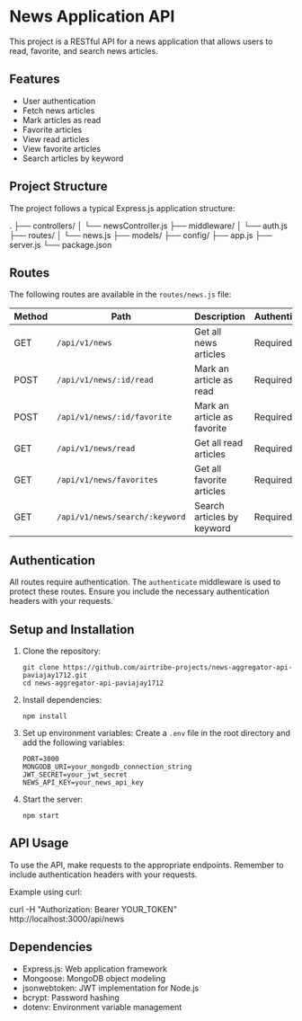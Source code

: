 # News Application API

This project is a RESTful API for a news application that allows users to read, favorite, and search news articles.

## Features

- User authentication
- Fetch news articles
- Mark articles as read
- Favorite articles
- View read articles
- View favorite articles
- Search articles by keyword

## Project Structure

The project follows a typical Express.js application structure:

.
├── controllers/
│ └── newsController.js
├── middleware/
│ └── auth.js
├── routes/
│ └── news.js
├── models/
├── config/
├── app.js
├── server.js
└── package.json

## Routes

The following routes are available in the `routes/news.js` file:

| Method | Path | Description | Authentication |
|--------|------|-------------|----------------|
| GET | `/api/v1/news` | Get all news articles | Required |
| POST | `/api/v1/news/:id/read` | Mark an article as read | Required |
| POST | `/api/v1/news/:id/favorite` | Mark an article as favorite | Required |
| GET | `/api/v1/news/read` | Get all read articles | Required |
| GET | `/api/v1/news/favorites` | Get all favorite articles | Required |
| GET | `/api/v1/news/search/:keyword` | Search articles by keyword | Required |

## Authentication

All routes require authentication. The `authenticate` middleware is used to protect these routes. Ensure you include the necessary authentication headers with your requests.

## Setup and Installation

1. Clone the repository:
   ```
   git clone https://github.com/airtribe-projects/news-aggregator-api-paviajay1712.git
   cd news-aggregator-api-paviajay1712
   ```

2. Install dependencies:
   ```
   npm install
   ```

3. Set up environment variables:
   Create a `.env` file in the root directory and add the following variables:
   ```
   PORT=3000
   MONGODB_URI=your_mongodb_connection_string
   JWT_SECRET=your_jwt_secret
   NEWS_API_KEY=your_news_api_key
   ```

4. Start the server:
   ```
   npm start
   ```

## API Usage

To use the API, make requests to the appropriate endpoints. Remember to include authentication headers with your requests.

Example using curl:

curl -H "Authorization: Bearer YOUR_TOKEN" http://localhost:3000/api/news

## Dependencies

- Express.js: Web application framework
- Mongoose: MongoDB object modeling
- jsonwebtoken: JWT implementation for Node.js
- bcrypt: Password hashing
- dotenv: Environment variable management
